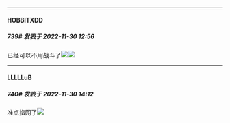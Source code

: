 

*****

####  HOBBITXDD  
##### 739#       发表于 2022-11-30 12:56

已经可以不用战斗了<img src="https://static.saraba1st.com/image/smiley/carton2017/012.png" referrerpolicy="no-referrer"><img src="https://p.sda1.dev/8/fe1c1c03a54e09ddf40ffc8460ded740/CMP_20221130125548037.jpg" referrerpolicy="no-referrer">



*****

####  LLLLLuB  
##### 740#       发表于 2022-11-30 14:12

准点掐网了<img src="https://static.saraba1st.com/image/smiley/face2017/138.png" referrerpolicy="no-referrer">

